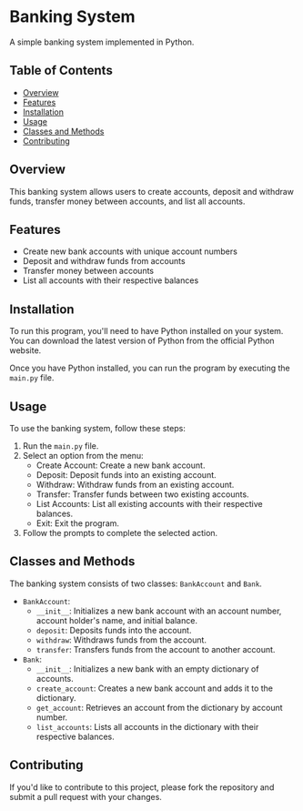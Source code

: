 # Banking System

A simple banking system implemented in Python.

## Table of Contents

* [Overview](#overview)
* [Features](#features)
* [Installation](#installation)
* [Usage](#usage)
* [Classes and Methods](#classes-and-methods)
* [Contributing](#contributing)

## Overview

This banking system allows users to create accounts, deposit and withdraw funds, transfer money between accounts, and list all accounts.

## Features

* Create new bank accounts with unique account numbers
* Deposit and withdraw funds from accounts
* Transfer money between accounts
* List all accounts with their respective balances

## Installation

To run this program, you'll need to have Python installed on your system. You can download the latest version of Python from the official Python website.

Once you have Python installed, you can run the program by executing the `main.py` file.

## Usage

To use the banking system, follow these steps:

1. Run the `main.py` file.
2. Select an option from the menu:
	* Create Account: Create a new bank account.
	* Deposit: Deposit funds into an existing account.
	* Withdraw: Withdraw funds from an existing account.
	* Transfer: Transfer funds between two existing accounts.
	* List Accounts: List all existing accounts with their respective balances.
	* Exit: Exit the program.
3. Follow the prompts to complete the selected action.

## Classes and Methods

The banking system consists of two classes: `BankAccount` and `Bank`.

* `BankAccount`:
	+ `__init__`: Initializes a new bank account with an account number, account holder's name, and initial balance.
	+ `deposit`: Deposits funds into the account.
	+ `withdraw`: Withdraws funds from the account.
	+ `transfer`: Transfers funds from the account to another account.
* `Bank`:
	+ `__init__`: Initializes a new bank with an empty dictionary of accounts.
	+ `create_account`: Creates a new bank account and adds it to the dictionary.
	+ `get_account`: Retrieves an account from the dictionary by account number.
	+ `list_accounts`: Lists all accounts in the dictionary with their respective balances.

## Contributing

If you'd like to contribute to this project, please fork the repository and submit a pull request with your changes.
